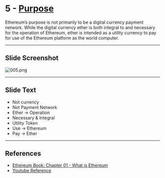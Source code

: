 # 5 - [Purpose](Purpose.md)

Ethereum’s purpose is not primarily to be a digital currency payment network. While the digital currency ether is both integral to and necessary for the operation of Ethereum, ether is intended as a utility currency to pay for use of the Ethereum platform as the world computer.

___
## Slide Screenshot
![005.png](../../images/ethereum101/005.png)
___
## Slide Text
- Not currency
- Not Payment Network
- Ether -> Operation
- Necessary & Integral
- Utility Token
- Use -> Ethereum
- Pay -> Ether
___
## References
- [Ethereum Book: Chapter 01 - What is Ethereum](https://github.com/ethereumbook/ethereumbook/blob/develop/01what-is.asciidoc)
- [Youtube Reference](https://youtu.be/44qhIBMGMoM?t=1129)